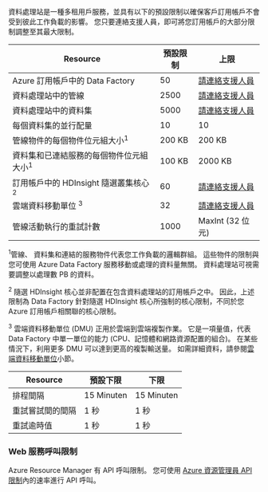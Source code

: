 資料處理站是一種多租用戶服務，並具有以下的預設限制以確保客戶訂用帳戶不會受到彼此工作負載的影響。 您只要連絡支援人員，即可將您訂用帳戶的大部分限制調整至其最大限制。

| **Resource** | **預設限制** | **上限** |
| --- | --- | --- |
| Azure 訂用帳戶中的 Data Factory |50 |[請連絡支援人員](https://azure.microsoft.com/blog/2014/06/04/azure-limits-quotas-increase-requests/) |
| 資料處理站中的管線 |2500 |[請連絡支援人員](https://azure.microsoft.com/blog/2014/06/04/azure-limits-quotas-increase-requests/) |
| 資料處理站中的資料集 |5000 |[請連絡支援人員](https://azure.microsoft.com/blog/2014/06/04/azure-limits-quotas-increase-requests/) |
| 每個資料集的並行配量 |10 |10 |
| 管線物件的每個物件位元組大小<sup>1</sup> |200 KB |200 KB |
| 資料集和已連結服務的每個物件位元組大小<sup>1</sup> |100 KB |2000 KB |
| 訂用帳戶中的 HDInsight 隨選叢集核心<sup>2</sup> |60 |[請連絡支援人員](https://azure.microsoft.com/blog/2014/06/04/azure-limits-quotas-increase-requests/) |
| 雲端資料移動單位 <sup>3</sup> |32 |[請連絡支援人員](https://azure.microsoft.com/blog/2014/06/04/azure-limits-quotas-increase-requests/) |
| 管線活動執行的重試計數 |1000 |MaxInt (32 位元) |

<sup>1</sup>管線、 資料集和連結的服務物件代表您工作負載的邏輯群組。 這些物件的限制與您可使用 Azure Data Factory 服務移動或處理的資料量無關。 資料處理站可視需要調整以處理數 PB 的資料。

<sup>2</sup> 隨選 HDInsight 核心並非配置在包含資料處理站的訂用帳戶之中。 因此，上述限制為 Data Factory 針對隨選 HDInsight 核心所強制的核心限制，不同於您 Azure 訂用帳戶相關聯的核心限制。

<sup>3</sup> 雲端資料移動單位 (DMU) 正用於雲端到雲端複製作業。 它是一項量值，代表 Data Factory 中單一單位的能力 (CPU、記憶體和網路資源配置的組合)。 在某些情況下，利用更多 DMU 可以達到更高的複製輸送量。 如需詳細資料，請參閱[雲端資料移動單位](../articles/data-factory/data-factory-copy-activity-performance.md#cloud-data-movement-units)小節。

| **Resource** | **預設下限** | **下限** |
| --- | --- | --- |
| 排程間隔 |15 Minuten |15 Minuten |
| 重試嘗試間的間隔 |1 秒 |1 秒 |
| 重試逾時值 |1 秒 |1 秒 |

### <a name="web-service-call-limits"></a>Web 服務呼叫限制
Azure Resource Manager 有 API 呼叫限制。 您可使用 [Azure 資源管理員 API 限制](../articles/azure-subscription-service-limits.md#resource-group-limits)內的速率進行 API 呼叫。
